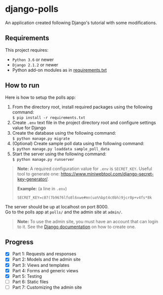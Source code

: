 # django-polls

An application created following Django's tutorial with some modifications.

## Requirements

This project requires:

* `Python 3.6` or newer
* `Django 2.1.2` or newer
* Python add-on modules as in [requirements.txt](requirements.txt)

## How to run

Here is how to setup the polls app:

1. From the directory root, install required packages using the following command:  
   `$ pip install -r requirements.txt`
2. Create `.env` text file in the project directory root and configure settings value for Django
3. Create the database using the following command:  
   `$ python manage.py migrate`
4. (Optional) Create sample poll data using the following command:  
   `$ python manage.py loaddata sample_poll_data`
5. Start the server using the following command:  
   `$ python manage.py runserver`

> **Note:** A required configuration value for `.env` is `SECRET_KEY`.
> Useful tool to generate one: https://www.miniwebtool.com/django-secret-key-generator/.
> 
> **Example:** (a line in `.env`)
> ```
> SECRET_KEY=c07(7b9676lfo8l6xwe#mn(ua%%bpt4c0bh)9jcr0p+v4fs*8k
> ```

The server should be up at localhost on port 8000.  
Go to the polls app at `polls/` and the admin site at `admin/`.  

> **Note:** To use the admin site, you must have an account that can login to it.
> See the [Django documentation](https://docs.djangoproject.com/en/2.2/intro/tutorial02/#creating-an-admin-user)
> on how to create one.

## Progress

- [x] Part 1: Requests and responses
- [x] Part 2: Models and the admin site
- [x] Part 3: Views and templates
- [x] Part 4: Forms and generic views
- [x] Part 5: Testing
- [ ] Part 6: Static files
- [ ] Part 7: Customizing the admin site
